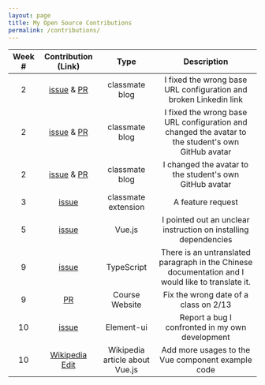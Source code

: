 ```yaml
---
layout: page
title: My Open Source Contributions
permalink: /contributions/
---
```


<!-- 
Type of the contribution should be "Wikipedia edit", "OpenStreet Map feature", "Documentation", "Course website", "Blog", 
"Browse Add-on", etc. 

The descriptioin should include a brief summary of what you did. 

Replace the first row with your contribution. 

--> 





| Week #       | Contribution (Link)  | Type  | Description | 
|:---:|:---:|:---:|:---:|
| 2 | [issue](https://github.com/nyu-ossd-s19/andreawaxman-weekly/issues/3) & [PR](https://github.com/nyu-ossd-s19/andreawaxman-weekly/pull/4)| classmate blog | I fixed the wrong base URL configuration and broken Linkedin link |
| 2 | [issue](https://github.com/nyu-ossd-s19/anthonykyi-weekly/issues/2) & [PR](https://github.com/nyu-ossd-s19/anthonykyi-weekly/pull/3) | classmate blog | I fixed the wrong base URL configuration and changed the avatar to the student's own GitHub avatar |
| 2 | [issue](https://github.com/nyu-ossd-s19/gracey715-weekly/issues/1) & [PR](https://github.com/nyu-ossd-s19/gracey715-weekly/pull/2) | classmate blog | I changed the avatar to the student's own GitHub avatar |
| 3 | [issue](https://github.com/nyu-ossd-s19/Joannify/issues/11) | classmate extension | A feature request |
| 5 | [issue](https://github.com/vuejs/vue/issues/9606) | Vue.js | I pointed out an unclear instruction on installing dependencies |
| 9 | [issue](https://github.com/Microsoft/TypeScript/issues/30649) | TypeScript | There is an untranslated paragraph in the Chinese documentation and I would like to translate it. |
| 9 | [PR](https://github.com/joannakl/ossd_s19/pull/7) | Course Website | Fix the wrong date of a class on 2/13 |
| 10 | [issue](https://github.com/ElemeFE/element/issues/14946) | Element-ui | Report a bug I confronted in my own development |
| 10 | [Wikipedia Edit](https://en.wikipedia.org/w/index.php?title=Vue.js&oldid=891378182) | Wikipedia article about Vue.js | Add more usages to the Vue component example code |
